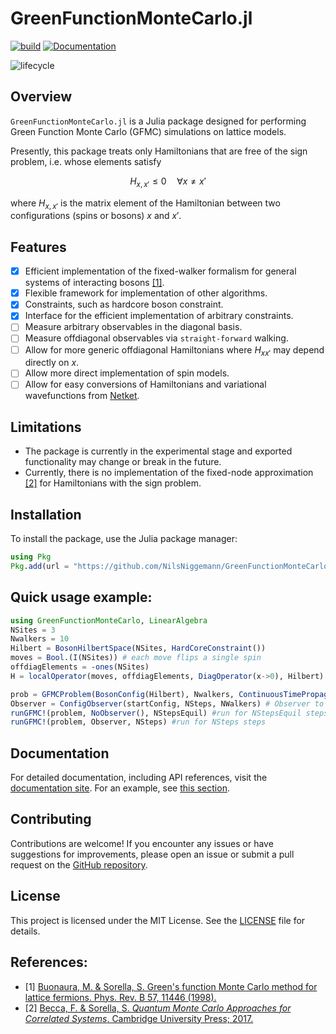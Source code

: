 # GreenFunctionMonteCarlo.jl
[![build](https://github.com/NilsNiggemann/GreenFunctionMonteCarlo.jl/workflows/CI/badge.svg)](https://github.com/NilsNiggemann/GreenFunctionMonteCarlo.jl/actions?query=workflow%3ACI) [![Documentation](https://img.shields.io/badge/docs-master-blue.svg)](https://NilsNiggemann.github.io/GreenFunctionMonteCarlo.jl/dev)
<!-- Tidyverse lifecycle badges, see https://www.tidyverse.org/lifecycle/ Uncomment or delete as needed. -->
![lifecycle](https://img.shields.io/badge/lifecycle-experimental-orange.svg)<!--
![lifecycle](https://img.shields.io/badge/lifecycle-maturing-blue.svg)
![lifecycle](https://img.shields.io/badge/lifecycle-stable-green.svg)
![lifecycle](https://img.shields.io/badge/lifecycle-retired-orange.svg)
![lifecycle](https://img.shields.io/badge/lifecycle-archived-red.svg)
![lifecycle](https://img.shields.io/badge/lifecycle-dormant-blue.svg) -->

<!-- [![GitHub commits since tagged version](https://img.shields.io/github/commits-since/NilsNiggemann/GreenFunctionMonteCarlo.jl/v0.0.1.svg?style=social&logo=github)](https://github.com/NilsNiggemann/GreenFunctionMonteCarlo.jl) -->
<!-- [![Documentation](https://img.shields.io/badge/docs-stable-blue.svg)](https://NilsNiggemann.github.io/GreenFunctionMonteCarlo.jl/stable) -->

<!-- Aqua badge, see test/runtests.jl -->
<!-- [![Aqua QA](https://raw.githubusercontent.com/JuliaTesting/Aqua.jl/master/badge.svg)](https://github.com/JuliaTesting/Aqua.jl) -->

<!-- travis-ci.com badge, uncomment or delete as needed, depending on whether you are using that service. -->
<!-- [![Build Status](https://travis-ci.com/NilsNiggemann/GreenFunctionMonteCarlo.jl.svg?branch=master)](https://travis-ci.com/NilsNiggemann/GreenFunctionMonteCarlo.jl) -->
<!-- NOTE: Codecov.io badge now depends on the token, copy from their site after setting up -->
<!-- Documentation -- uncomment or delete as needed -->
<!-- START README (DO NOT DELETE THIS LINE!) -->
## Overview

`GreenFunctionMonteCarlo.jl` is a Julia package designed for performing Green Function Monte Carlo (GFMC) simulations on lattice models.

Presently, this package treats only Hamiltonians that are free of the sign problem, i.e. whose elements satisfy
```math

H_{x, x'} \leq 0 \quad \forall x \neq x'
```
where $H_{x, x'}$ is the matrix element of the Hamiltonian between two configurations (spins or bosons) $x$ and $x'$. 

## Features
- [x] Efficient implementation of the fixed-walker formalism for general systems of interacting bosons [\[1\]](#references).
- [x] Flexible framework for implementation of other algorithms.
- [x] Constraints, such as hardcore boson constraint.
- [x] Interface for the efficient implementation of arbitrary constraints.
- [ ] Measure arbitrary observables in the diagonal basis.
- [ ] Measure offdiagonal observables via `straight-forward` walking.
- [ ] Allow for more generic offdiagonal Hamiltonians where $H_{xx'}$ may depend directly on $x$.
- [ ] Allow more direct implementation of spin models.
- [ ] Allow for easy conversions of Hamiltonians and variational wavefunctions from [Netket](https://netket.readthedocs.io/en/stable/).
## Limitations
- The package is currently in the experimental stage and exported functionality may change or break in the future.
- Currently, there is no implementation of the fixed-node approximation [\[2\]](#references) for Hamiltonians with the sign problem.
## Installation

To install the package, use the Julia package manager:

```julia
using Pkg
Pkg.add(url = "https://github.com/NilsNiggemann/GreenFunctionMonteCarlo.jl.git")
```

## Quick usage example: 
```julia
using GreenFunctionMonteCarlo, LinearAlgebra
NSites = 3
Nwalkers = 10
Hilbert = BosonHilbertSpace(NSites, HardCoreConstraint())
moves = Bool.(I(NSites)) # each move flips a single spin
offdiagElements = -ones(NSites)
H = localOperator(moves, offdiagElements, DiagOperator(x->0), Hilbert)

prob = GFMCProblem(BosonConfig(Hilbert), Nwalkers, ContinuousTimePropagator(0.1); logψ = EqualWeightSuperposition(), H, Hilbert)
Observer = ConfigObserver(startConfig, NSteps, NWalkers) # Observer to measure the energy and configurations
runGFMC!(problem, NoObserver(), NStepsEquil) #run for NStepsEquil steps without observing to equilibrate
runGFMC!(problem, Observer, NSteps) #run for NSteps steps
```

## Documentation

For detailed documentation, including API references, visit the [documentation site](https://NilsNiggemann.github.io/GreenFunctionMonteCarlo.jl/dev).
For an example, see [this section](https://nilsniggemann.github.io/GreenFunctionMonteCarlo.jl/dev/Example_transverseFieldIsing/).

## Contributing

Contributions are welcome! If you encounter any issues or have suggestions for improvements, please open an issue or submit a pull request on the [GitHub repository](https://github.com/NilsNiggemann/GreenFunctionMonteCarlo.jl).

## License

This project is licensed under the MIT License. See the [LICENSE](https://github.com/NilsNiggemann/GreenFunctionMonteCarlo.jl/blob/master/LICENSE) file for details.


## References:
- [1] [Buonaura, M. & Sorella, S. Green's function Monte Carlo method for lattice fermions. Phys. Rev. B 57, 11446 (1998).](https://doi.org/10.1103/PhysRevB.57.11446)
- [2] [Becca, F. & Sorella, S. *Quantum Monte Carlo Approaches for Correlated Systems*. Cambridge University Press; 2017.](https://doi.org/10.1017/9781316417041)
